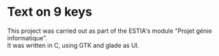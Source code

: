 # Text on 9 keys

This project was carried out as part of the ESTIA's module "Projet génie informatique".<br/>
It was written in C, using GTK and glade as UI.
